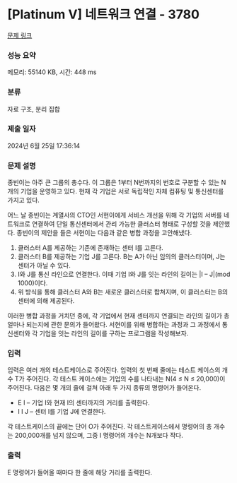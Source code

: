 # [Platinum V] 네트워크 연결 - 3780 

[문제 링크](https://www.acmicpc.net/problem/3780) 

### 성능 요약

메모리: 55140 KB, 시간: 448 ms

### 분류

자료 구조, 분리 집합

### 제출 일자

2024년 6월 25일 17:36:14

### 문제 설명

<p>종빈이는 아주 큰 그룹의 총수다. 이 그룹은 1부터 N번까지의 번호로 구분할 수 있는 N개의 기업을 운영하고 있다. 현재 각 기업은 서로 독립적인 자체 컴퓨팅 및 통신센터를 가지고 있다.</p>

<p>어느 날 종빈이는 계열사의 CTO인 서현이에게 서비스 개선을 위해 각 기업의 서버를 네트워크로 연결하여 단일 통신센터에서 관리 가능한 클러스터 형태로 구성할 것을 제안했다. 종빈이의 제안을 들은 서현이는 다음과 같은 병합 과정을 고안해냈다.</p>

<ol>
	<li>클러스터 A를 제공하는 기존에 존재하는 센터 I를 고른다.</li>
	<li>클러스터 B를 제공하는 기업 J를 고른다. B는 A가 아닌 임의의 클러스터이며, J는 센터가 아닐 수 있다.</li>
	<li>I와 J를 통신 라인으로 연결한다. 이때 기업 I와 J를 잇는 라인의 길이는 |I – J|(mod 1000)이다.</li>
	<li>위 방식을 통해 클러스터 A와 B는 새로운 클러스터로 합쳐지며, 이 클러스터는 B의 센터에 의해 제공된다.</li>
</ol>

<p>이러한 병합 과정을 거치던 중에, 각 기업에서 현재 센터까지 연결되는 라인의 길이가 총 얼마나 되는지에 관한 문의가 들어왔다. 서현이를 위해 병합하는 과정과 그 과정에서 통신센터와 각 기업을 잇는 라인의 길이를 구하는 프로그램을 작성해보자.</p>

### 입력 

 <p>입력은 여러 개의 테스트케이스로 주어진다. 입력의 첫 번째 줄에는 테스트 케이스의 개수 T가 주어진다. 각 테스트 케이스에는 기업의 수를 나타내는 N(4 ≤ N ≤ 20,000)이 주어진다. 다음은 몇 개의 줄에 걸쳐 아래 두 가지 종류의 명령어가 들어온다.</p>

<ul>
	<li>E I – 기업 I와 현재 I의 센터까지의 거리를 출력한다. </li>
	<li>I I J – 센터 I를 기업 J에 연결한다.</li>
</ul>

<p>각 테스트케이스의 끝에는 단어 O가 주어진다. <span style="font-family:Arial,"Helvetica Neue",Helvetica,Tahoma,sans-serif">각 테스트케이스에서 명령어의 총 개수는 200,000개를 넘지 않으며, 그중 I 명령어의 개수는 N개보다 작다.</span></p>

### 출력 

 <p>E 명령어가 들어올 때마다 한 줄에 해당 거리를 출력한다.</p>

